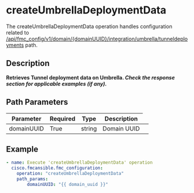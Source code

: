 # createUmbrellaDeploymentData

The createUmbrellaDeploymentData operation handles configuration related to [/api/fmc_config/v1/domain/{domainUUID}/integration/umbrella/tunneldeployments](/paths//api/fmc_config/v1/domain/{domain_uuid}/integration/umbrella/tunneldeployments.md) path.&nbsp;
## Description
**Retrieves Tunnel deployment data on Umbrella. _Check the response section for applicable examples (if any)._**

## Path Parameters
| Parameter | Required | Type | Description |
| --------- | -------- | ---- | ----------- |
| domainUUID | True | string <td colspan=3> Domain UUID |

## Example
```yaml
- name: Execute 'createUmbrellaDeploymentData' operation
  cisco.fmcansible.fmc_configuration:
    operation: "createUmbrellaDeploymentData"
    path_params:
        domainUUID: "{{ domain_uuid }}"

```